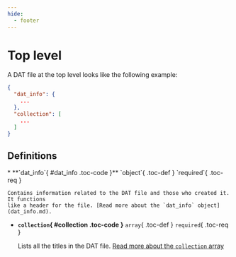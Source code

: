 ```yaml
---
hide:
  - footer
---
```


# Top level

A DAT file at the top level looks like the following example:

``` {.json .copy}
{
  "dat_info": {
    ...
  },
  "collection": [
    ...
  ]
}
```

## Definitions

<div class="definition-list" markdown>
* **`dat_info`{ #dat_info .toc-code }** `object`{ .toc-def } `required`{ .toc-req }

    Contains information related to the DAT file and those who created it. It functions
    like a header for the file. [Read more about the `dat_info` object](dat_info.md).

* **`collection`{ #collection .toc-code }** `array`{ .toc-def } `required`{ .toc-req }

    Lists all the titles in the DAT file.
    [Read more about the `collection` array](collection.md)
</div>
